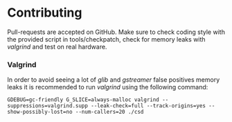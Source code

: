 # Contributing

Pull-requests are accepted on GitHub. Make sure to check coding style with the
provided script in tools/checkpatch, check for memory leaks with *valgrind* and
test on real hardware.

### Valgrind

In order to avoid seeing a lot of *glib* and *gstreamer* false positives memory leaks it is recommended to run *valgrind* using the following command:
```
GDEBUG=gc-friendly G_SLICE=always-malloc valgrind --suppressions=valgrind.supp --leak-check=full --track-origins=yes --show-possibly-lost=no --num-callers=20 ./csd
```
